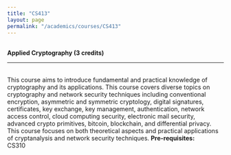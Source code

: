 ```yaml
---
title: "CS413"
layout: page
permalink: "/academics/courses/CS413"
---
```




\
**Applied Cryptography (3 credits)**

---

\
This course aims to introduce fundamental and practical knowledge of cryptography and its applications. This course covers diverse topics on cryptography and network security techniques including conventional encryption, asymmetric and symmetric cryptology, digital signatures, certificates, key exchange, key management, authentication, network access control, cloud computing security, electronic mail security, advanced crypto primitives, bitcoin, blockchain, and differential privacy. This course focuses on both theoretical aspects and practical applications of cryptanalysis and network security techniques.
**Pre-requisites:**
\
CS310
